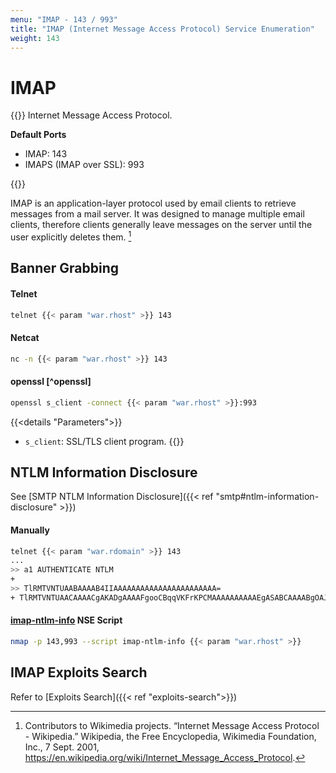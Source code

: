 ```yaml
---
menu: "IMAP - 143 / 993"
title: "IMAP (Internet Message Access Protocol) Service Enumeration"
weight: 143
---
```

# IMAP

{{<highlight>}}
Internet Message Access Protocol.

**Default Ports**
- IMAP: 143
- IMAPS (IMAP over SSL): 993

{{</highlight>}}

IMAP is an application-layer protocol
used by email clients
to retrieve messages from a mail server.
It was designed to
manage multiple email clients,
therefore clients generally
leave messages on the server
until the user explicitly deletes them.
[^imap-wiki]

## Banner Grabbing

#### Telnet
```sh
telnet {{< param "war.rhost" >}} 143
```

#### Netcat
```sh
nc -n {{< param "war.rhost" >}} 143
```

#### openssl [^openssl]
```sh
openssl s_client -connect {{< param "war.rhost" >}}:993
```
{{<details "Parameters">}}
- `s_client`:  SSL/TLS client program.
{{</details>}}

## NTLM Information Disclosure

See [SMTP NTLM Information Disclosure]({{< ref "smtp#ntlm-information-disclosure" >}})

#### Manually

```sh
telnet {{< param "war.rdomain" >}} 143
...
>> a1 AUTHENTICATE NTLM
+
>> TlRMTVNTUAABAAAAB4IIAAAAAAAAAAAAAAAAAAAAAAA=
+ TlRMTVNTUAACAAAACgAKADgAAAAFgooCBqqVKFrKPCMAAAAAAAAAAEgASABCAAAABgOAJQAAAA9JAEkAUwAwADEAAgAKAEkASQBTADAAMQABAAoASQBJAFMAMAAxAAQACgBJAEkAUwAwADEAAwAKAEkASQBTADAAMQAHAAgAHwMI0VPy1QEAAAAA
```

#### [imap-ntlm-info](https://nmap.org/nsedoc/scripts/imap-ntlm-info.html) NSE Script

```sh
nmap -p 143,993 --script imap-ntlm-info {{< param "war.rhost" >}}
```

## IMAP Exploits Search

Refer to [Exploits Search]({{< ref "exploits-search">}})

[^imap-wiki]: Contributors to Wikimedia projects. “Internet Message Access Protocol - Wikipedia.” Wikipedia, the Free Encyclopedia, Wikimedia Foundation, Inc., 7 Sept. 2001, https://en.wikipedia.org/wiki/Internet_Message_Access_Protocol.
